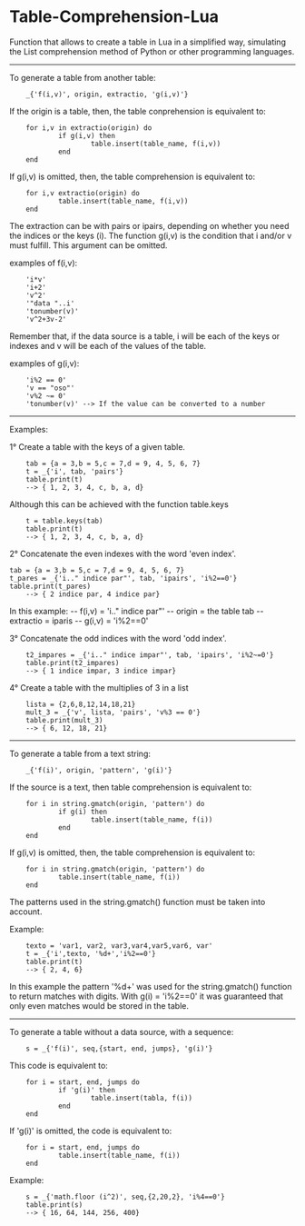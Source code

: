 # Table-Comprehension-Lua
Function that allows to create a table in Lua in a simplified way, simulating the List comprehension method of Python or other programming languages.

-------------------------------------------------

To generate a table from another table:

        _{'f(i,v)', origin, extractio, 'g(i,v)'}

	
If the origin is a table, then, the table conprehension is equivalent to: 

        for i,v in extractio(origin) do
                if g(i,v) then
                        table.insert(table_name, f(i,v))
                end
        end

If g(i,v) is omitted, then, the table comprehension is equivalent to:

        for i,v extractio(origin) do
                table.insert(table_name, f(i,v))
        end

The extraction can be with pairs or ipairs, depending on whether you need the indices or the keys (i).
The function g(i,v) is the condition that i and/or v must fulfill. This argument can be omitted.

examples of f(i,v):

        'i*v'
        'i+2'
        'v^2'
        '"data "..i'
        'tonumber(v)'
        'v^2+3v-2'

Remember that, if the data source is a table, i will be each of the keys or indexes and v will be each of the values of the table.

examples of g(i,v):

        'i%2 == 0'
        'v == "oso"'
        'v%2 ~= 0'
        'tonumber(v)' --> If the value can be converted to a number

---------
Examples:

1° Create a table with the keys of a given table.

        tab = {a = 3,b = 5,c = 7,d = 9, 4, 5, 6, 7}
        t = _{'i', tab, 'pairs'}
        table.print(t)
		--> { 1, 2, 3, 4, c, b, a, d}

Although this can be achieved with the function table.keys

        t = table.keys(tab)
        table.print(t)
		--> { 1, 2, 3, 4, c, b, a, d}

2° Concatenate the even indexes with the word 'even index'.

	tab = {a = 3,b = 5,c = 7,d = 9, 4, 5, 6, 7}
	t_pares = _{'i.." indice par"', tab, 'ipairs', 'i%2==0'}
	table.print(t_pares)
		--> { 2 indice par, 4 indice par}

In this example:
	-- f(i,v) 		= 'i.." indice par"'
	-- origin		= the table tab
	-- extractio 	 	= iparis
	-- g(i,v) 		= 'i%2==0'


3° Concatenate the odd indices with the word 'odd index'.

        t2_impares = _{'i.." indice impar"', tab, 'ipairs', 'i%2~=0'}
        table.print(t2_impares)
		--> { 1 indice impar, 3 indice impar}

4° Create a table with the multiplies of 3 in a list

        lista = {2,6,8,12,14,18,21}
        mult_3 = _{'v', lista, 'pairs', 'v%3 == 0'}
        table.print(mult_3)
		--> { 6, 12, 18, 21}

----------------------------------------------------
To generate a table from a text string:

        _{'f(i)', origin, 'pattern', 'g(i)'}

If the source is a text, then table comprehension is equivalent to:

        for i in string.gmatch(origin, 'pattern') do
                if g(i) then
                        table.insert(table_name, f(i))
                end
        end

If g(i,v) is omitted, then, the table comprehension is equivalent to:

        for i in string.gmatch(origin, 'pattern') do
                table.insert(table_name, f(i))
        end

The patterns used in the string.gmatch() function must be taken into account.

Example:

        texto = 'var1, var2, var3,var4,var5,var6, var'
        t = _{'i',texto, '%d+','i%2==0'}
        table.print(t)
		--> { 2, 4, 6}

In this example the pattern '%d+' was used for the string.gmatch() function to return matches with digits. With g(i) = 'i%2==0' it was guaranteed that only even matches would be stored in the table.

--------------------------------------------------------------
To generate a table without a data source, with a sequence:

        s = _{'f(i)', seq,{start, end, jumps}, 'g(i)'}

This code is equivalent to:

        for i = start, end, jumps do
                if 'g(i)' then
                        table.insert(tabla, f(i))
                end
        end

If 'g(i)' is omitted, the code is equivalent to:

        for i = start, end, jumps do
                table.insert(table_name, f(i))
        end

Example:

        s = _{'math.floor (i^2)', seq,{2,20,2}, 'i%4==0'}
        table.print(s)
		--> { 16, 64, 144, 256, 400}
